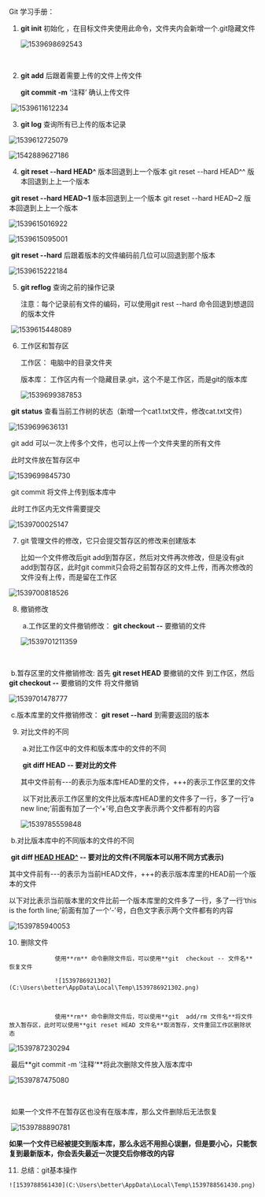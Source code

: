 Git 学习手册：

1. **git init**   初始化 ，在目标文件夹使用此命令，文件夹内会新增一个.git隐藏文件

   ![1539698692543](C:\Users\better\AppData\Local\Temp\1539698692543.png)

   ​



2. **git add** 后跟着需要上传的文件上传文件

   **git commit -m** ‘注释’  确认上传文件

​                                          ![1539611612234](C:\Users\better\AppData\Local\Temp\1539611612234.png)



3. **git log** 查询所有已上传的版本记录

![1539612725079](C:\Users\better\AppData\Local\Temp\1539612725079.png)



![1542889627186](C:\Users\better\AppData\Roaming\Typora\typora-user-images\1542889627186.png)

4. **git reset --hard  HEAD^**      版本回退到上一个版本  git reset --hard  HEAD^^      版本回退到上上一个版本

​       **git reset --hard  HEAD~1**    版本回退到上一个版本 git reset --hard  HEAD~2    版本回退到上上一个版本

![1539615016922](C:\Users\better\AppData\Local\Temp\1539615016922.png)

![1539615095001](C:\Users\better\AppData\Local\Temp\1539615095001.png)

​        **git reset --hard** 后跟着版本的文件编码前几位可以回退到那个版本

![1539615222184](C:\Users\better\AppData\Local\Temp\1539615222184.png)



5. **git reflog**  查询之前的操作记录   

    注意：每个记录前有文件的编码，可以使用git rest --hard 命令回退到想退回的版本文件

​    ![1539615448089](C:\Users\better\AppData\Local\Temp\1539615448089.png)



6. 工作区和暂存区

    工作区： 电脑中的目录文件夹

     版本库： 工作区内有一个隐藏目录.git，这个不是工作区，而是git的版本库 

   ![1539699387853](C:\Users\better\AppData\Local\Temp\1539699387853.png)

​      **git status**   查看当前工作树的状态（新增一个cat1.txt文件，修改cat.txt文件)

![1539699636131](C:\Users\better\AppData\Local\Temp\1539699636131.png)



​       git add  可以一次上传多个文件，也可以上传一个文件夹里的所有文件

​       此时文件放在暂存区中

![1539699845730](C:\Users\better\AppData\Local\Temp\1539699845730.png)

​      git commit  将文件上传到版本库中

​      此时工作区内无文件需要提交

![1539700025147](C:\Users\better\AppData\Local\Temp\1539700025147.png)



7.  git 管理文件的修改，它只会提交暂存区的修改来创建版本

     比如一个文件修改后git add到暂存区，然后对文件再次修改，但是没有git add到暂存区，此时git commit只会将之前暂存区的文件上传，而再次修改的文件没有上传，而是留在工作区

   ![1539700818526](C:\Users\better\AppData\Local\Temp\1539700818526.png)

  

8. 撤销修改

   ​    a.工作区里的文件撤销修改：   **git checkout --** 要撤销的文件

   ![1539701211359](C:\Users\better\AppData\Local\Temp\1539701211359.png)

​                 

​             b.暂存区里的文件撤销修改:   首先  **git reset HEAD** 要撤销的文件     到工作区，然后  **git checkout --** 要撤销的文件    将文件撤销

![1539701478777](C:\Users\better\AppData\Local\Temp\1539701478777.png)



​                c.版本库里的文件撤销修改：  **git reset --hard**  到需要返回的版本



9. 对比文件的不同

   ​        a.对比工作区中的文件和版本库中的文件的不同

   ​                    **git diff HEAD -- 要对比的文件**

   ​                    其中文件前有---的表示为版本库HEAD里的文件，+++的表示工作区里的文件

   ​                    以下对比表示工作区里的文件比版本库HEAD里的文件多了一行，多了一行‘a new line;’前面有加了一个‘+’号,白色文字表示两个文件都有的内容

   ![1539785559848](C:\Users\better\AppData\Local\Temp\1539785559848.png)



​                b.对比版本库中的不同版本的文件的不同

​                    **git diff  <u>HEAD  HEAD^</u>  -- 要对比的文件(不同版本可以用不同方式表示)**

​                    其中文件前有---的表示为当前HEAD文件，+++的表示版本库里的HEAD前一个版本的文件

​                    以下对比表示当前版本里的文件比前一个版本库里的文件多了一行，多了一行‘this is the forth line;’前面有加了一个‘-’号，白色文字表示两个文件都有的内容

![1539785940053](C:\Users\better\AppData\Local\Temp\1539785940053.png)





10.  删除文件

    ​             使用**rm** 命令删除文件后，可以使用**git  checkout -- 文件名**恢复文件

    ​             ![1539786921302](C:\Users\better\AppData\Local\Temp\1539786921302.png)

    ​            

    ​             使用**rm** 命令删除文件后，可以使用**git  add/rm 文件名**将文件放入暂存区，此时可以使用**git reset HEAD 文件名**取消暂存，文件重回工作区删除状态

![1539787230294](C:\Users\better\AppData\Local\Temp\1539787230294.png)



​                最后**git commit -m ’注释‘**将此次删除文件放入版本库中

![1539787475080](C:\Users\better\AppData\Local\Temp\1539787475080.png)

​              

​                   如果一个文件不在暂存区也没有在版本库，那么文件删除后无法恢复

​                   ![1539788890781](C:\Users\better\AppData\Local\Temp\1539788890781.png)



​                **如果一个文件已经被提交到版本库，那么永远不用担心误删，但是要小心，只能恢复到最新版本，你会丢失最近一次提交后你修改的内容**

11.  总结：git基本操作

    ![1539788561430](C:\Users\better\AppData\Local\Temp\1539788561430.png)

    ​